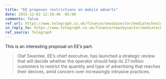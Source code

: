 ```yaml
---
title: "EE proposes restrictions on mobile adverts"
date: 2015-12-02 12:10:48 -05:00
comments: false
ref_url: https://www.telegraph.co.uk/finance/newsbysector/mediatechnologyandtelecoms/telecoms/12008197/EE-proposes-restrictions-on-mobile-adverts.html
in_reply_to: https://www.telegraph.co.uk/finance/newsbysector/mediatechnologyandtelecoms/telecoms/12008197/EE-proposes-restrictions-on-mobile-adverts.html
ref_source: Telegraph
---
```


This is an interesting proposal on EE’s part.

> Olaf Swantee, EE’s chief executive, has launched a strategic review that will decide whether the operator should help its 27 million customers to restrict the quantity and type of advertising that reaches their devices, amid concern over increasingly intrusive practices.